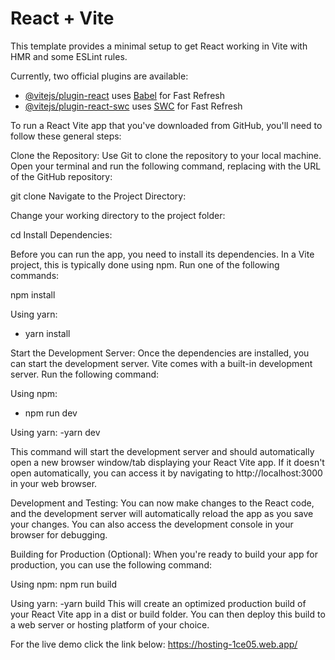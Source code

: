 # React + Vite

This template provides a minimal setup to get React working in Vite with HMR and some ESLint rules.

Currently, two official plugins are available:

- [@vitejs/plugin-react](https://github.com/vitejs/vite-plugin-react/blob/main/packages/plugin-react/README.md) uses [Babel](https://babeljs.io/) for Fast Refresh
- [@vitejs/plugin-react-swc](https://github.com/vitejs/vite-plugin-react-swc) uses [SWC](https://swc.rs/) for Fast Refresh

To run a React Vite app that you've downloaded from GitHub, you'll need to follow these general steps:

Clone the Repository:
Use Git to clone the repository to your local machine. Open your terminal and run the following command, replacing <repository-url> with the URL of the GitHub repository:

git clone <repository-url>
Navigate to the Project Directory:

Change your working directory to the project folder:

cd <project-folder>
Install Dependencies:

Before you can run the app, you need to install its dependencies. In a Vite project, this is typically done using npm. Run one of the following commands:

npm install

Using yarn:
- yarn install
  
Start the Development Server:
Once the dependencies are installed, you can start the development server. Vite comes with a built-in development server. Run the following command:

Using npm:
- npm run dev
  
Using yarn:
-yarn dev

This command will start the development server and should automatically open a new browser window/tab displaying your React Vite app. If it doesn't open automatically, you can access it by navigating to http://localhost:3000 in your web browser.

Development and Testing:
You can now make changes to the React code, and the development server will automatically reload the app as you save your changes. You can also access the development console in your browser for debugging.

Building for Production (Optional):
When you're ready to build your app for production, you can use the following command:

Using npm:
npm run build

Using yarn:
-yarn build
This will create an optimized production build of your React Vite app in a dist or build folder. You can then deploy this build to a web server or hosting platform of your choice.

For the live demo click the link below:
https://hosting-1ce05.web.app/
